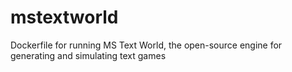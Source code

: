 # mstextworld
Dockerfile for running MS Text World, the open-source engine for generating and simulating text games
